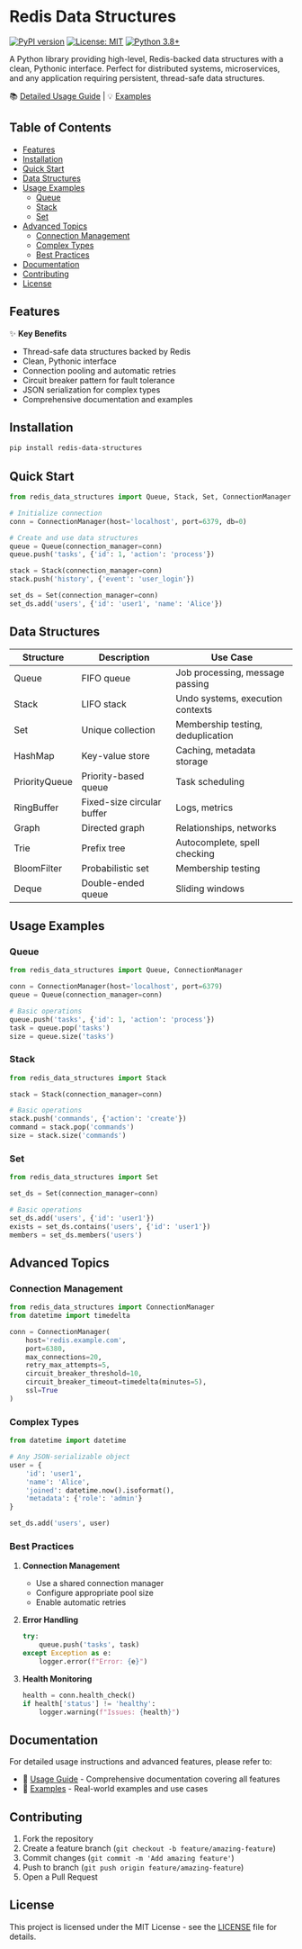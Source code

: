 # Redis Data Structures

[![PyPI version](https://badge.fury.io/py/redis-data-structures.svg)](https://badge.fury.io/py/redis-data-structures)
[![License: MIT](https://img.shields.io/badge/License-MIT-yellow.svg)](https://opensource.org/licenses/MIT)
[![Python 3.8+](https://img.shields.io/badge/python-3.8+-blue.svg)](https://www.python.org/downloads/)

A Python library providing high-level, Redis-backed data structures with a clean, Pythonic interface. Perfect for distributed systems, microservices, and any application requiring persistent, thread-safe data structures.

📚 [Detailed Usage Guide](docs/usage.md) | 💡 [Examples](examples/)

## Table of Contents
- [Features](#features)
- [Installation](#installation)
- [Quick Start](#quick-start)
- [Data Structures](#data-structures)
- [Usage Examples](#usage-examples)
  - [Queue](#queue)
  - [Stack](#stack)
  - [Set](#set)
- [Advanced Topics](#advanced-topics)
  - [Connection Management](#connection-management)
  - [Complex Types](#complex-types)
  - [Best Practices](#best-practices)
- [Documentation](#documentation)
- [Contributing](#contributing)
- [License](#license)

## Features

✨ **Key Benefits**
- Thread-safe data structures backed by Redis
- Clean, Pythonic interface
- Connection pooling and automatic retries
- Circuit breaker pattern for fault tolerance
- JSON serialization for complex types
- Comprehensive documentation and examples

## Installation

```bash
pip install redis-data-structures
```

## Quick Start

```python
from redis_data_structures import Queue, Stack, Set, ConnectionManager

# Initialize connection
conn = ConnectionManager(host='localhost', port=6379, db=0)

# Create and use data structures
queue = Queue(connection_manager=conn)
queue.push('tasks', {'id': 1, 'action': 'process'})

stack = Stack(connection_manager=conn)
stack.push('history', {'event': 'user_login'})

set_ds = Set(connection_manager=conn)
set_ds.add('users', {'id': 'user1', 'name': 'Alice'})
```

## Data Structures

| Structure | Description | Use Case |
|-----------|-------------|----------|
| Queue | FIFO queue | Job processing, message passing |
| Stack | LIFO stack | Undo systems, execution contexts |
| Set | Unique collection | Membership testing, deduplication |
| HashMap | Key-value store | Caching, metadata storage |
| PriorityQueue | Priority-based queue | Task scheduling |
| RingBuffer | Fixed-size circular buffer | Logs, metrics |
| Graph | Directed graph | Relationships, networks |
| Trie | Prefix tree | Autocomplete, spell checking |
| BloomFilter | Probabilistic set | Membership testing |
| Deque | Double-ended queue | Sliding windows |

## Usage Examples

### Queue

```python
from redis_data_structures import Queue, ConnectionManager

conn = ConnectionManager(host='localhost', port=6379)
queue = Queue(connection_manager=conn)

# Basic operations
queue.push('tasks', {'id': 1, 'action': 'process'})
task = queue.pop('tasks')
size = queue.size('tasks')
```

### Stack

```python
from redis_data_structures import Stack

stack = Stack(connection_manager=conn)

# Basic operations
stack.push('commands', {'action': 'create'})
command = stack.pop('commands')
size = stack.size('commands')
```

### Set

```python
from redis_data_structures import Set

set_ds = Set(connection_manager=conn)

# Basic operations
set_ds.add('users', {'id': 'user1'})
exists = set_ds.contains('users', {'id': 'user1'})
members = set_ds.members('users')
```

## Advanced Topics

### Connection Management

```python
from redis_data_structures import ConnectionManager
from datetime import timedelta

conn = ConnectionManager(
    host='redis.example.com',
    port=6380,
    max_connections=20,
    retry_max_attempts=5,
    circuit_breaker_threshold=10,
    circuit_breaker_timeout=timedelta(minutes=5),
    ssl=True
)
```

### Complex Types

```python
from datetime import datetime

# Any JSON-serializable object
user = {
    'id': 'user1',
    'name': 'Alice',
    'joined': datetime.now().isoformat(),
    'metadata': {'role': 'admin'}
}

set_ds.add('users', user)
```

### Best Practices

1. **Connection Management**
   - Use a shared connection manager
   - Configure appropriate pool size
   - Enable automatic retries

2. **Error Handling**
   ```python
   try:
       queue.push('tasks', task)
   except Exception as e:
       logger.error(f"Error: {e}")
   ```

3. **Health Monitoring**
   ```python
   health = conn.health_check()
   if health['status'] != 'healthy':
       logger.warning(f"Issues: {health}")
   ```

## Documentation

For detailed usage instructions and advanced features, please refer to:

- 📖 [Usage Guide](docs/usage.md) - Comprehensive documentation covering all features
- 🎯 [Examples](examples/) - Real-world examples and use cases

## Contributing

1. Fork the repository
2. Create a feature branch (`git checkout -b feature/amazing-feature`)
3. Commit changes (`git commit -m 'Add amazing feature'`)
4. Push to branch (`git push origin feature/amazing-feature`)
5. Open a Pull Request

## License

This project is licensed under the MIT License - see the [LICENSE](LICENSE) file for details.

